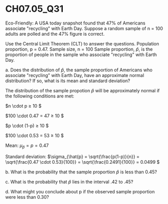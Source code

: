 # CH07.05_Q31 #

Eco-Friendly: A USA today snapshot found that 47% of Americans associate "recycling" with Earth Day.
Suppose a random sample of n = 100 adults are polled and the 47% figure is correct.

Use the Central Limit Theorem (CLT) to answer the questions.
Population proportion, p = 0.47.
Sample size, n = 100
Sample proportion, $\hat{p}$, is the proportion of people in the sample who associate "recycling" with Earth Day.

a. Does the distribution of $\hat{p}$, the sample proportion of Americans who associate "recycling" with Earth Day, have an approximate normal distribution? If so, what is its mean and standard deviation?

The distribution of the sample propotion $\hat{p}$ will be approximately normal if the following conditions are met:

$n \cdot p ≥ 10 $ 

$100 \cdot 0.47 = 47 ≥ 10 $

$p \cdot (1-p) ≥ 10 $

$100 \cdot 0.53 = 53 ≥ 10 $

Mean: $\mu_{\hat{p}} = p = 0.47$

Standard deviation: $\sigma_{\hat{p} = \sqrt{\frac{p(1-p)}{n}} = \sqrt{\frac{0.47 \cdot 0.53}{100}} = \sqrt{\frac{0.2491}{100}} = 0.0499 $

b. What is the probability that the sample proportion $\hat{p}$ is less than 0.45?

c. What is the probability that $\hat{p}$ lies in the interval .42 to .45?

d. What might you conclude about p if the observed sample proportion were less than 0.30?
